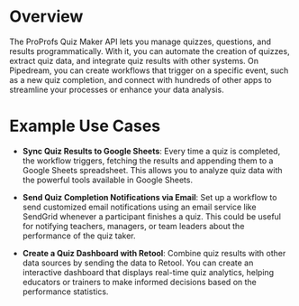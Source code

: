 # Overview

The ProProfs Quiz Maker API lets you manage quizzes, questions, and results programmatically. With it, you can automate the creation of quizzes, extract quiz data, and integrate quiz results with other systems. On Pipedream, you can create workflows that trigger on a specific event, such as a new quiz completion, and connect with hundreds of other apps to streamline your processes or enhance your data analysis.

# Example Use Cases

- **Sync Quiz Results to Google Sheets**: Every time a quiz is completed, the workflow triggers, fetching the results and appending them to a Google Sheets spreadsheet. This allows you to analyze quiz data with the powerful tools available in Google Sheets.

- **Send Quiz Completion Notifications via Email**: Set up a workflow to send customized email notifications using an email service like SendGrid whenever a participant finishes a quiz. This could be useful for notifying teachers, managers, or team leaders about the performance of the quiz taker.

- **Create a Quiz Dashboard with Retool**: Combine quiz results with other data sources by sending the data to Retool. You can create an interactive dashboard that displays real-time quiz analytics, helping educators or trainers to make informed decisions based on the performance statistics.
